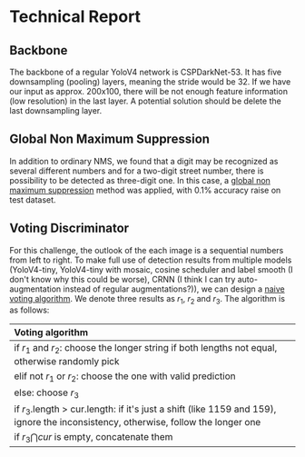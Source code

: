 # Technical Report



## Backbone

The backbone of a regular YoloV4 network is CSPDarkNet-53. It has five downsampling (pooling) layers, meaning the stride would be 32. If we have our input as approx. 200x100, there will be not enough feature information (low resolution) in the last layer. A potential solution should be delete the last downsampling layer. 



## Global Non Maximum Suppression

In addition to ordinary NMS, we found that a digit may be recognized as several different numbers and for a two-digit street number, there is possibility to be detected as three-digit one. In this case, a [global non maximum suppression](https://github.com/SuperbTUM/machine-learning-practice/blob/master/Text%20Recognition/tool/NMS.py) method was applied, with 0.1% accuracy raise on test dataset.



## Voting Discriminator 

For this challenge, the outlook of the each image is a sequential numbers from left to right. To make full use of detection results from multiple models (YoloV4-tiny, YoloV4-tiny with mosaic, cosine scheduler and label smooth (I don't know why this could be worse), CRNN (I think I can try auto-augmentation instead of regular augmentations?)), we can design a [naive voting algorithm](https://github.com/SuperbTUM/machine-learning-practice/blob/master/Text%20Recognition/tool/voting.py). We denote three results as $r_1$, $r_2$ and $r_3$. The algorithm is as follows:

| Voting algorithm                                             |
| :----------------------------------------------------------- |
| if $r_1$ and $r_2$:  choose the longer string if both lengths not equal, otherwise randomly pick |
| elif not $r_1$ or $r_2$:  choose the one with valid prediction |
| else:  choose $r_3$                                          |
| if $r_3$.length > cur.length:  if it's just a shift (like 1159 and 159), ignore the inconsistency, otherwise, follow the longer one |
| if $r_3\bigcap cur$ is empty, concatenate them               |

